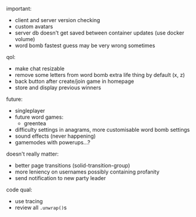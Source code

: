 important:

- client and server version checking
- custom avatars
- server db doesn't get saved between container updates (use docker volume)
- word bomb fastest guess may be very wrong sometimes

qol:

- make chat resizable
- remove some letters from word bomb extra life thing by default (x, z)
- back button after create/join game in homepage
- store and display previous winners

future:

- singleplayer
- future word games:
  - greentea
- difficulty settings in anagrams, more customisable word bomb settings
- sound effects (never happening)
- gamemodes with powerups...?

doesn't really matter:

- better page transitions (solid-transition-group)
- more leniency on usernames possibly containing profanity
- send notification to new party leader

code qual:

- use tracing
- review all `.unwrap()`s
